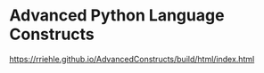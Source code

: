 # Advanced Python Language Constructs

https://rriehle.github.io/AdvancedConstructs/build/html/index.html
